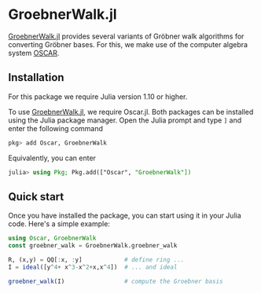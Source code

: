 # GroebnerWalk.jl

[GroebnerWalk.jl](https://github.com/ooinaruhugh/GroebnerWalk.jl#readme) provides several variants of Gröbner walk algorithms for 
converting Gröbner bases. For this, we make use of the computer algebra system [OSCAR](https://oscar-system.github.io/Oscar.jl).

## Installation
For this package we require Julia version 1.10 or higher.


To use [GroebnerWalk.jl](https://github.com/ooinaruhugh/GroebnerWalk.jl), we require Oscar.jl.
Both packages can be installed using the Julia package manager. 
Open the Julia prompt and type `]` and enter the following command
```julia
pkg> add Oscar, GroebnerWalk
```

Equivalently, you can enter
```julia
julia> using Pkg; Pkg.add(["Oscar", "GroebnerWalk"])
```

## Quick start

Once you have installed the package, you can start using it in your Julia code. Here's a simple example:

```julia
using Oscar, GroebnerWalk
const groebner_walk = GroebnerWalk.groebner_walk

R, (x,y) = QQ[:x, :y]            # define ring ...
I = ideal([y^4+ x^3-x^2+x,x^4])  # ... and ideal

groebner_walk(I)                 # compute the Groebner basis
```
